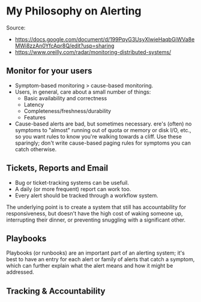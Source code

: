 # My Philosophy on Alerting

Source:

- <https://docs.google.com/document/d/199PqyG3UsyXlwieHaqbGiWVa8eMWi8zzAn0YfcApr8Q/edit?usp=sharing>
- <https://www.oreilly.com/radar/monitoring-distributed-systems/>

## Monitor for your users

- Symptom-based monitoring > cause-based monitoring.
- Users, in general, care about a small number of things:
  - Basic availability and correctness
  - Latency
  - Completeness/freshness/durability
  - Features
- Cause-based alerts are bad, but sometimes necessary. ere's (often) no symptoms to "almost" running out of quota
or memory or disk I/O, etc., so you want rules to know you're walking towards a cliff. Use these
sparingly; don't write cause-based paging rules for symptoms you can catch otherwise.

## Tickets, Reports and Email

- Bug or ticket-tracking systems can be usefuil.
- A daily (or more frequent) report can work too.
- Every alert should be tracked through a workflow system.

The underlying point is to create a system that still has accountability for responsiveness, but doesn't have the high cost of waking someone up, interrupting their dinner, or preventing snuggling with a significant other.

## Playbooks

Playbooks (or runbooks) are an important part of an alerting system; it's best to have an entry for each alert or family of alerts that catch a symptom, which can further explain what the alert means and how it might be addressed.

## Tracking & Accountability
